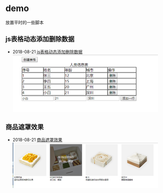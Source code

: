 # demo
放置平时的一些脚本
## js表格动态添加删除数据
* 2018-08-21 [js表格动态添加删除数据](https://github.com/hannoch/demo/tree/master/JavaScript/create_table)
![](https://github.com/hannoch/demo/blob/master/JavaScript/create_table/table.png)

## 商品遮罩效果
* 2018-08-21 [商品遮罩效果](https://github.com/hannoch/demo/tree/master/JavaScript/mask)
![商品遮罩效果](https://github.com/hannoch/demo/blob/master/JavaScript/mask/images/mask.png)
